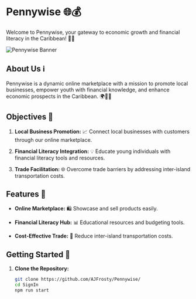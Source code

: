 # Pennywise 🌐💰

Welcome to Pennywise, your gateway to economic growth and financial literacy in the Caribbean! 🚀🌴

![Pennywise Banner](link-to-your-banner-image.png)

## About Us ℹ️

Pennywise is a dynamic online marketplace with a mission to promote local businesses, empower youth with financial knowledge, and enhance economic prospects in the Caribbean. 🌍🌱💡

## Objectives 🎯

1. **Local Business Promotion:** 📈 Connect local businesses with customers through our online marketplace.

2. **Financial Literacy Integration:** 💡 Educate young individuals with financial literacy tools and resources.

3. **Trade Facilitation:** 🌐 Overcome trade barriers by addressing inter-island transportation costs.

## Features 🚀

- **Online Marketplace:** 🛍️ Showcase and sell products easily.
  
- **Financial Literacy Hub:** 📊 Educational resources and budgeting tools.
  
- **Cost-Effective Trade:** 💸 Reduce inter-island transportation costs.

## Getting Started 🚀

1. **Clone the Repository:**
   ```bash
   git clone https://github.com/AJFrosty/Pennywise/
   cd SignIn
   npm run start
